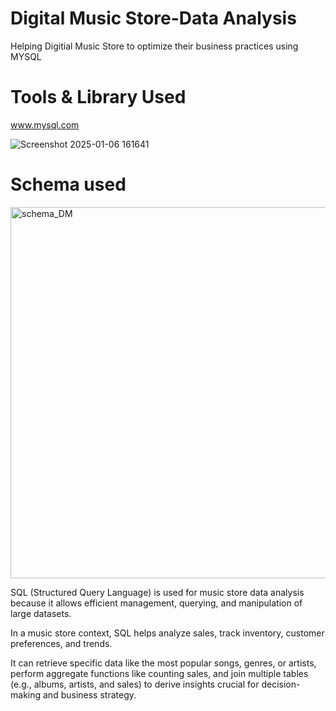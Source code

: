 # Digital Music Store-Data Analysis
Helping Digitial Music Store to optimize their business practices using MYSQL




# Tools & Library Used
www.mysql.com

![Screenshot 2025-01-06 161641](https://github.com/user-attachments/assets/ae58a68e-079d-4839-854f-4325f7c0c3f6)




# Schema used 

<img width="594" alt="schema_DM" src="https://github.com/user-attachments/assets/0e15a832-93f3-4c0f-abf4-d364848374c5" />










SQL (Structured Query Language) is used for music store data analysis because it allows efficient management, querying, and manipulation of large datasets. 

In a music store context, SQL helps analyze sales, track inventory, customer preferences, and trends. 

It can retrieve specific data like the most popular songs, genres, or artists, perform aggregate functions like counting sales, and join multiple tables (e.g., albums, artists, and sales) to derive insights crucial for decision-making and business strategy.

